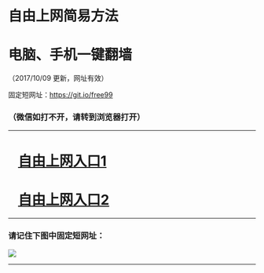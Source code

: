﻿# 自由上网简易方法

# 电脑、手机一键翻墙

（2017/10/09 更新，网址有效）

固定短网址：https://git.io/free99

### （微信如打不开，请转到浏览器打开）


***





# &nbsp;&nbsp; <a href="http://ft330027110.fwq-tz-1001.info/fwqtz01.html?t=100900110455 " target="_blank">自由上网入口1</a>
# &nbsp;&nbsp; <a href="http://ft246968176.fwq-tz-1002.info/fwqtz02.html?t=100900120727 " target="_blank">自由上网入口2</a>
***

### 请记住下图中固定短网址：

<img src="https://s3-us-west-2.amazonaws.com/fwq-1001/yjfq-20170905okok.png" /> 


***

